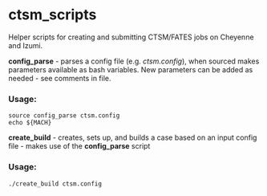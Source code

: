 # ctsm_scripts

Helper scripts for creating and submitting CTSM/FATES jobs on Cheyenne and Izumi.

**config_parse** - parses a config file (e.g. *ctsm.config*), when sourced makes parameters available as bash variables. New parameters can be added as needed - see comments in file.

### Usage:

    source config_parse ctsm.config
    echo ${MACH}
    
**create_build** - creates, sets up, and builds a case based on an input config file - makes use of the **config_parse** script

### Usage:

    ./create_build ctsm.config
